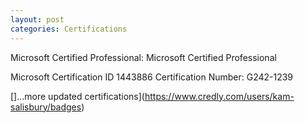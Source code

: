 ```yaml
---
layout: post
categories: Certifications
---
```

Microsoft Certified Professional: Microsoft Certified Professional

Microsoft Certification ID 1443886
Certification Number: G242-1239

[]...more updated certifications](https://www.credly.com/users/kam-salisbury/badges)
